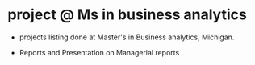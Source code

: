 # project @ Ms in business analytics

* projects listing done at Master's in Business analytics, Michigan.

* Reports and Presentation on Managerial reports 
